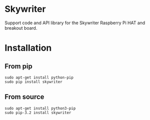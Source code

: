 Skywriter
=========

Support code and API library for the Skywriter Raspberry Pi HAT and breakout board.

Installation
============

From pip
--------

    sudo apt-get install python-pip
    sudo pip install skywriter

From source
-----------

    sudo apt-get install python3-pip
    sudo pip-3.2 install skywriter
